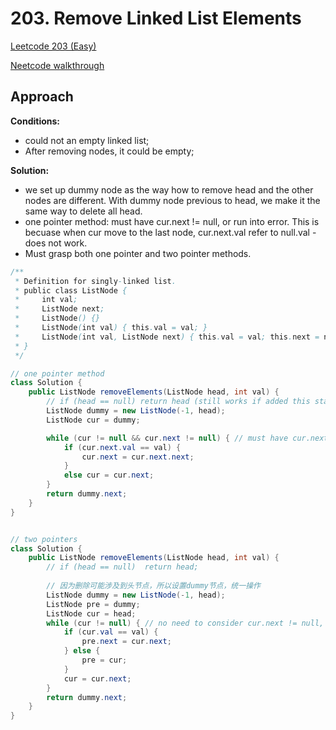 # 203. Remove Linked List Elements
[Leetcode 203 (Easy)][203]

[Neetcode walkthrough][neetcode203]

[203]:https://leetcode.com/problems/remove-linked-list-elements/description/
[neetcode203]: https://www.youtube.com/watch?v=JI71sxtHTng&list=PLot-Xpze53leU0Ec0VkBhnf4npMRFiNcB&index=3

## Approach
**Conditions:**

- could not an empty linked list;
- After removing nodes, it could be empty;

**Solution:**
- we set up dummy node as the way how to remove head and the other nodes are different. With dummy node previous to head, we make it the same way to delete all head.
- one pointer method: must have cur.next != null, or run into error. This is becuase when cur move to the last node, cur.next.val refer to null.val - does not work. 
- Must grasp both one pointer and two pointer methods.

```java
/**
 * Definition for singly-linked list.
 * public class ListNode {
 *     int val;
 *     ListNode next;
 *     ListNode() {}
 *     ListNode(int val) { this.val = val; }
 *     ListNode(int val, ListNode next) { this.val = val; this.next = next; }
 * }
 */

// one pointer method
class Solution {
    public ListNode removeElements(ListNode head, int val) {
        // if (head == null) return head (still works if added this statement)
        ListNode dummy = new ListNode(-1, head);
        ListNode cur = dummy;

        while (cur != null && cur.next != null) { // must have cur.next != null, or run into error. 
            if (cur.next.val == val) {
                cur.next = cur.next.next;
            }
            else cur = cur.next;
        }
        return dummy.next;
    }
}


// two pointers
class Solution {
    public ListNode removeElements(ListNode head, int val) {
        // if (head == null)  return head;
            
        // 因为删除可能涉及到头节点，所以设置dummy节点，统一操作
        ListNode dummy = new ListNode(-1, head);
        ListNode pre = dummy;
        ListNode cur = head;
        while (cur != null) { // no need to consider cur.next != null, as with pre pointer, we will only compare cur.val and val, so would not run into error
            if (cur.val == val) {
                pre.next = cur.next;
            } else {
                pre = cur;
            }
            cur = cur.next;
        }
        return dummy.next;
    }
}

```